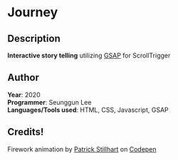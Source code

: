 # Journey

## Description

**Interactive story telling** utilizing [GSAP](https://greensock.com/gsap/) for ScrollTrigger

## Author

**Year**: 2020  
**Programmer**: Seunggun Lee  
**Languages/Tools used**: HTML, CSS, Javascript, GSAP

## Credits!

Firework animation by [Patrick Stillhart](https://codepen.io/arcs) on [Codepen](https://codepen.io/arcs/pen/XKKYZW)
